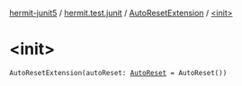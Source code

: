 [hermit-junit5](../../index.md) / [hermit.test.junit](../index.md) / [AutoResetExtension](index.md) / [&lt;init&gt;](./-init-.md)

# &lt;init&gt;

`AutoResetExtension(autoReset: `[`AutoReset`](../-auto-reset.md)` = AutoReset())`